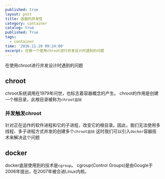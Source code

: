 ```yaml
---
published: true
layout: post
title: 容器的并发性
category: container
catalog: true
published: True 
tags:
  - container
time: '2016.11.20 09:24:00'
excerpt: 在做一个使用chroot进行并发设计时遇到的问题
---
```


在使用chroot进行并发设计时遇到的问题

<!--more-->

## chroot

chroot系统调用在1979年问世，也标志着容器概念的产生。
chroot的作用是创建一个根目录，此根目录被称为`chroot监狱`

### 并发触发chroot
针对正在运作的软件进程和它的子进程，改变它的根目录。因此，我们无法使用多线程、多子进程方式并发的创建多个`chroot监狱`
这时我们可以引入`docker`容器技术来解决这个问题

## docker
docker底层使用到的技术是`cgroup`。
cgroup(Control Groups)是由Google于2006年提出，在2007年被合进Linux内核。
